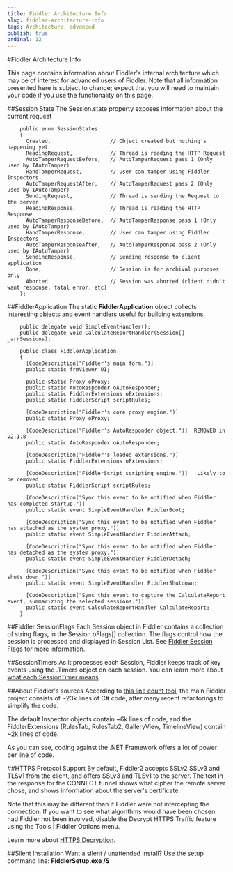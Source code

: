 ```yaml
---
title: Fiddler Architecture Info
slug: fiddler-architecture-info
tags: Architecture, advanced
publish: true
ordinal: 12
---
```


<!-- http://fiddler2.com/Fiddler/dev/FiddlerArchitecture.asp -->

#Fiddler Architecture Info

This page contains information about Fiddler's internal architecture which may be of interest for advanced users of Fiddler. Note that all information presented here is subject to change; expect that you will need to maintain your code if you use the functionality on this page.

##Session State
The Session.state property exposes information about the current request

		public enum SessionStates 
		{
		  Created,                   // Object created but nothing's happening yet
		  ReadingRequest,            // Thread is reading the HTTP Request
		  AutoTamperRequestBefore,   // AutoTamperRequest pass 1 (Only used by IAutoTamper)
		  HandTamperRequest,         // User can tamper using Fiddler Inspectors
		  AutoTamperRequestAfter,    // AutoTamperRequest pass 2 (Only used by IAutoTamper)
		  SendingRequest,            // Thread is sending the Request to the server
		  ReadingResponse,           // Thread is reading the HTTP Response
		  AutoTamperResponseBefore,  // AutoTamperResponse pass 1 (Only used by IAutoTamper)
		  HandTamperResponse,        // User can tamper using Fiddler Inspectors
		  AutoTamperResponseAfter,   // AutoTamperResponse pass 2 (Only used by IAutoTamper)
		  SendingResponse,           // Sending response to client application
		  Done,                      // Session is for archival purposes only
		  Aborted                    // Session was aborted (client didn't want response, fatal error, etc)
		};

##FiddlerApplication
The static **FiddlerApplication** object collects interesting objects and event handlers useful for building extensions. 

		public delegate void SimpleEventHandler();
		public delegate void CalculateReportHandler(Session[] _arrSessions);

		public class FiddlerApplication 
		{
		  [CodeDescription("Fiddler's main form.")]
		  public static frmViewer UI;

		  public static Proxy oProxy;
		  public static AutoResponder oAutoResponder;
		  public static FiddlerExtensions oExtensions;
		  public static FiddlerScript scriptRules;

		  [CodeDescription("Fiddler's core proxy engine.")]
		  public static Proxy oProxy;

		  [CodeDescription("Fiddler's AutoResponder object.")]  REMOVED in v2.1.8
		  public static AutoResponder oAutoResponder;

		  [CodeDescription("Fiddler's loaded extensions.")]
		  public static FiddlerExtensions oExtensions;

		  [CodeDescription("FiddlerScript scripting engine.")]   Likely to be removed
		  public static FiddlerScript scriptRules;
		  
		  [CodeDescription("Sync this event to be notified when Fiddler has completed startup.")]
		  public static event SimpleEventHandler FiddlerBoot;

		  [CodeDescription("Sync this event to be notified when Fiddler has attached as the system proxy.")]
		  public static event SimpleEventHandler FiddlerAttach;

		  [CodeDescription("Sync this event to be notified when Fiddler has detached as the system proxy.")]
		  public static event SimpleEventHandler FiddlerDetach;
		  
		  [CodeDescription("Sync this event to be notified when Fiddler shuts down.")]
		  public static event SimpleEventHandler FiddlerShutdown;
		  
		  [CodeDescription("Sync this event to capture the CalculateReport event, summarizing the selected sessions.")]
		  public static event CalculateReportHandler CalculateReport;
		}

##Fiddler SessionFlags
Each Session object in Fiddler contains a collection of string flags, in the Session.oFlags[] collection.  The flags control how the session is processed and displayed in Session List. See [Fiddler Session Flags](http://fiddler2.com/Fiddler/dev/SessionFlags.asp) for more information.

##SessionTimers
As it processes each Session, Fiddler keeps track of key events using the .Timers object on each session. You can learn more about [what each SessionTimer means](http://fiddler.wikidot.com/Timers).

##About Fiddler's sources
According to [this line count tool](http://www.codeproject.com/useritems/LineCountUtility.asp), the main Fiddler project consists of ~23k lines of C# code, after many recent refactorings to simplify the code.

The default Inspector objects contain ~6k lines of code, and the FiddlerExtensions (RulesTab, RulesTab2, GalleryView, TimelineView) contain ~2k lines of code.

As you can see, coding against the .NET Framework offers a lot of power per line of code.

##HTTPS Protocol Support
By default, Fiddler2 accepts SSLv2 SSLv3 and TLSv1 from the client, and offers SSLv3 and TLSv1 to the server. The text in the response for the CONNECT tunnel shows what cipher the remote server chose, and shows information about the server's certificate. 

Note that this may be different than if Fiddler were not intercepting the connection.  If you want to see what algorithms would have been chosen had Fiddler not been involved, disable the Decrypt HTTPS Traffic feature using the Tools | Fiddler Options menu.

Learn more about [HTTPS Decryption](http://fiddler2.com/fiddler/help/HTTPSDecryption.asp).

##Silent Installation
Want a silent / unattended install?  Use the setup command line: **FiddlerSetup.exe /S**
